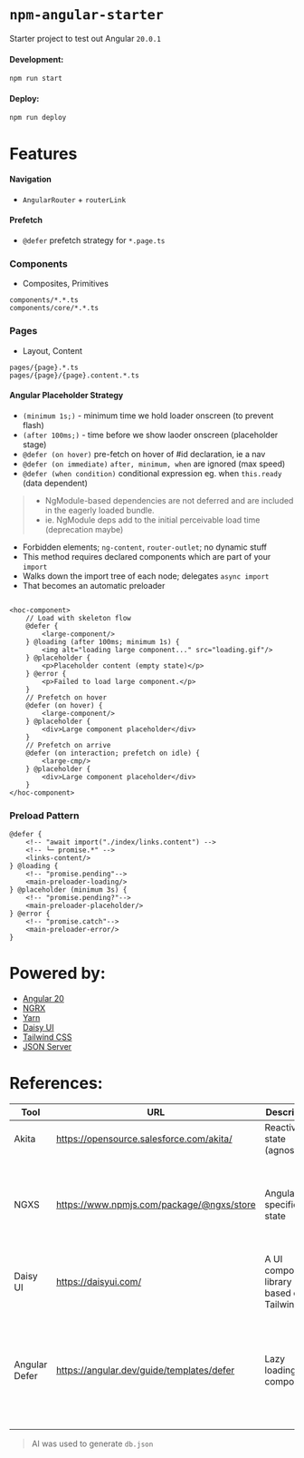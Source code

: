 # `npm-angular-starter`

Starter project to test out Angular `20.0.1`

#### Development:

```shell
npm run start
```

#### Deploy:

```shell
npm run deploy
```

# Features

#### Navigation

- `AngularRouter` + `routerLink`

#### Prefetch

- `@defer` prefetch strategy for `*.page.ts`

### Components

- Composites, Primitives

```
components/*.*.ts
components/core/*.*.ts
```

### Pages

- Layout, Content

```
pages/{page}.*.ts
pages/{page}/{page}.content.*.ts
```

#### Angular Placeholder Strategy

- `(minimum 1s;)` - minimum time we hold loader onscreen (to prevent flash)
- `(after 100ms;)` - time before we show laoder onscreen (placeholder stage)
- `@defer (on hover)` pre-fetch on hover of #id declaration, ie a nav
- `@defer (on immediate)` `after, minimum, when` are ignored (max speed)
- `@defer (when condition)` conditional expression eg. when `this.ready` (data dependent)

> - NgModule-based dependencies are not deferred and are included in the eagerly loaded bundle.
> - ie. NgModule deps add to the initial perceivable load time (deprecation maybe)

- Forbidden elements; `ng-content`, `router-outlet`; no dynamic stuff
- This method requires declared components which are part of your `import`
- Walks down the import tree of each node; delegates `async import`
- That becomes an automatic preloader

```angular181html

<hoc-component>
    // Load with skeleton flow
    @defer {
        <large-component/>
    } @loading (after 100ms; minimum 1s) {
        <img alt="loading large component..." src="loading.gif"/>
    } @placeholder {
        <p>Placeholder content (empty state)</p>
    } @error {
        <p>Failed to load large component.</p>
    }
    // Prefetch on hover
    @defer (on hover) {
        <large-component/>
    } @placeholder {
        <div>Large component placeholder</div>
    }
    // Prefetch on arrive
    @defer (on interaction; prefetch on idle) {
        <large-cmp/>
    } @placeholder {
        <div>Large component placeholder</div>
    }
</hoc-component>
```

### Preload Pattern

```angular181html
@defer {
    <!-- "await import("./index/links.content") -->
    <!-- └─ promise.*" -->
    <links-content/>
} @loading {
    <!-- "promise.pending"-->
    <main-preloader-loading/>
} @placeholder (minimum 3s) {
    <!-- "promise.pending?"-->
    <main-preloader-placeholder/>
} @error {
    <!-- "promise.catch"-->
    <main-preloader-error/>
}
```

# Powered by:

- [Angular 20](https://angular.dev/)
- [NGRX](https://ngrx.io/guide/store/install)
- [Yarn](https://yarnpkg.com/)
- [Daisy UI](https://daisyui.com/components/breadcrumbs/)
- [Tailwind CSS](https://tailwindcss.com/)
- [JSON Server](https://www.npmjs.com/package/json-server)

# References:

| Tool          | URL                                       | Description                              | Notes                                                                                                                           |
|---------------|-------------------------------------------|------------------------------------------|---------------------------------------------------------------------------------------------------------------------------------|
| Akita         | https://opensource.salesforce.com/akita/  | Reactive state (agnostic)                | Nice API but older                                                                                                              |
| NGXS          | https://www.npmjs.com/package/@ngxs/store | Angular specific state                   | Simple shorthand API, `dispatch()` returns action interface `var {greet} = dispatch(Greet) && greet('message')`                 |
| Daisy UI      | https://daisyui.com/                      | A UI component library based on Tailwind | Similar to Radix & Skeleton                                                                                                     |
| Angular Defer | https://angular.dev/guide/templates/defer | Lazy loading components                  | Code Splitting where "Components, directives, pipes, and any component CSS styles can be deferred when loading an application." |

> AI was used to generate `db.json`